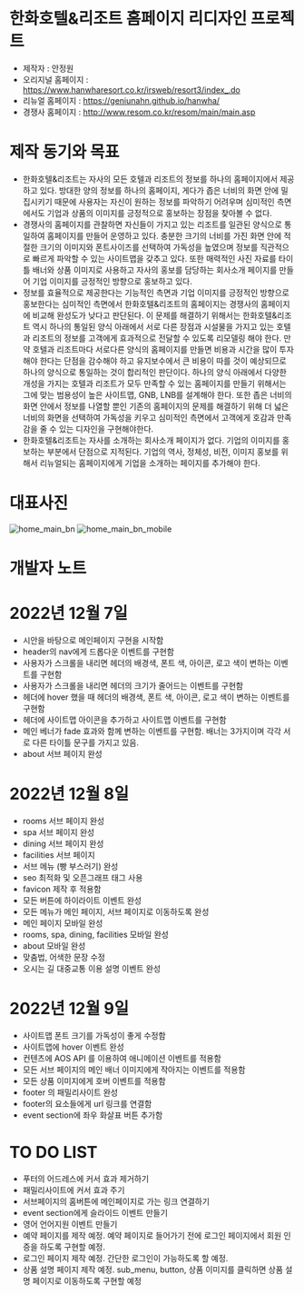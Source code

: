 # 한화호텔&리조트 홈페이지 리디자인 프로젝트
- 제작자 : 안정원
- 오리지널 홈페이지 : https://www.hanwharesort.co.kr/irsweb/resort3/index_.do
- 리뉴얼 홈페이지 : https://geniunahn.github.io/hanwha/
- 경쟁사 홈페이지 : http://www.resom.co.kr/resom/main/main.asp

# 제작 동기와 목표
- 한화호텔&리조트는 자사의 모든 호텔과 리조트의 정보를 하나의 홈페이지에서 제공하고 있다. 방대한 양의 정보를 하나의 홈페이지, 게다가 좁은 너비의 화면 안에 밀집시키기 때문에 사용자는 자신이 원하는 정보를 파악하기 어려우며 심미적인 측면에서도 기업과 상품의 이미지를 긍정적으로 홍보하는 장점을 찾아볼 수 없다. 
- 경쟁사의 홈페이지를 관찰하면 자신들이 가지고 있는 리조트를 일관된 양식으로 통일하여 홈페이지를 만들어 운영하고 있다. 충분한 크기의 너비를 가진 화면 안에 적절한 크기의 이미지와 폰트사이즈를 선택하여 가독성을 높였으며 정보를 직관적으로 빠르게 파악할 수 있는 사이트맵을 갖추고 있다. 또한 매력적인 사진 자료를 타이틀 배너와 상품 이미지로 사용하고 자사의 홍보를 담당하는 회사소개 페이지를 만들어 기업 이미지를 긍정적인 방향으로 홍보하고 있다. 
- 정보를 효율적으로 제공한다는 기능적인 측면과 기업 이미지를 긍정적인 방향으로 홍보한다는 심미적인 측면에서 한화호텔&리조트의 홈페이지는 경쟁사의 홈페이지에 비교해 완성도가 낮다고 판단된다. 이 문제를 해결하기 위해서는 한화호텔&리조트 역시 하나의 통일된 양식 아래에서 서로 다른 장점과 시설물을 가지고 있는 호텔과 리조트의 정보를 고객에게 효과적으로 전달할 수 있도록 리모델링 해야 한다. 만약 호텔과 리조트마다 서로다른 양식의 홈페이지를 만들면 비용과 시간을 많이 투자해야 한다는 단점을 감수해야 하고 유지보수에서 큰 비용이 따를 것이 예상되므로 하나의 양식으로 통일하는 것이 합리적인 판단이다. 하나의 양식 아래에서 다양한 개성을 가지는 호텔과 리조트가 모두 만족할 수 있는 홈페이지를 만들기 위해서는 그에 맞는 범용성이 높은 사이트맵, GNB, LNB를 설계해야 한다. 또한 좁은 너비의 화면 안에서 정보를 나열할 뿐인 기존의 홈페이지의 문제를 해결하기 위해 더 넓은 너비의 화면을 선택하여 가독성을 키우고 심미적인 측면에서 고객에게 호감과 만족감을 줄 수 있는 디자인을 구현해야한다.
- 한화호텔&리조트는 자사를 소개하는 회사소개 페이지가 없다. 기업의 이미지를 홍보하는 부분에서 단점으로 지적된다. 기업의 역사, 정체성, 비전, 이미지 홍보를 위해서 리뉴얼되는 홈페이지에게 기업을 소개하는 페이지를 추가해야 한다.

# 대표사진
![home_main_bn](https://user-images.githubusercontent.com/106502672/206598056-90f79a2e-48af-4adc-8da4-457f14d7bcae.png)
![home_main_bn_mobile](https://user-images.githubusercontent.com/106502672/206598070-ad1e4a6c-0805-4c0a-ab47-5eea5fb3f654.png)


# 개발자 노트
# 2022년 12월 7일
- 시안을 바탕으로 메인페이지 구현을 시작함
- header의 nav에게 드롭다운 이벤트를 구현함
- 사용자가 스크롤을 내리면 헤더의 배경색, 폰트 색, 아이콘, 로고 색이 변하는 이벤트를 구현함
- 사용자가 스크롤을 내리면 헤더의 크기가 줄어드는 이벤트를 구현함
- 헤더에 hover 했을 때  헤더의 배경색, 폰트 색, 아이콘, 로고 색이 변하는 이벤트를 구현함
- 헤더에 사이트맵 아이콘을 추가하고 사이트맵 이벤트를 구현함
- 메인 베너가 fade 효과와 함께 변하는 이벤트를 구현함. 배너는 3가지이며 각각 서로 다른 타이틀 문구를 가지고 있음.
- about 서브 페이지 완성
# 2022년 12월 8일
- rooms 서브 페이지 완성
- spa 서브 페이지 완성
- dining 서브 페이지 완성
- facilities 서브 페이지 
- 서브 메뉴 (빵 부스러기) 완성
- seo 최적화 및 오픈그래프 태그 사용
- favicon 제작 후 적용함
- 모든 버튼에 하이라이트 이벤트 완성
- 모든 메뉴가 메인 페이지, 서브 페이지로 이동하도록 완성
- 메인 페이지 모바일 완성
- rooms, spa, dining, facilities 모바일 완성
- about 모바일 완성
- 맞춤법, 어색한 문장 수정
- 오시는 길 대중교통 이용 설명 이벤트 완성
# 2022년 12월 9일
- 사이트맵 폰트 크기를 가독성이 좋게 수정함
- 사이트맵에 hover 이벤트 완성
- 컨텐츠에 AOS API 를 이용하여 애니메이션 이벤트를 적용함
- 모든 서브 페이지의 메인 배너 이미지에게 작아지는 이벤트를 적용함
- 모든 상품 이미지에게 호버 이벤트를 적용함
- footer 의 패밀리사이트 완성
- footer의 요소들에게 url 링크를 연결함
- event section에 좌우 화살표 버튼 추가함
# TO DO LIST
- 푸터의 어드레스에 커서 효과 제거하기
- 패밀리사이트에 커서 효과 주기
- 서브페이지의 홈버튼에 메인페이지로 가는 링크 연결하기 
- event section에게 슬라이드 이벤트 만들기
- 영어 언어지원 이벤트 만들기
- 예약 페이지를 제작 예정. 예약 페이지로 들어가기 전에 로그인 페이지에서 회원 인증을 하도록 구현할 예정.
- 로그인 페이지 제작 예정. 간단한 로그인이 가능하도록 할 예정.
- 상품 설명 페이지 제작 예정. sub_menu, button, 상품 이미지를 클릭하면 상품 설명 페이지로 이동하도록 구현할 예정

